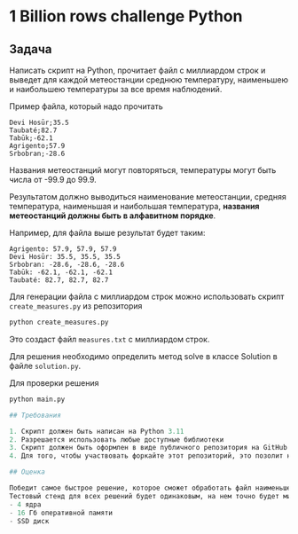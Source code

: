 # 1 Billion rows challenge Python

## Задача

Написать скрипт на Python, прочитает файл с миллиардом строк и выведет для каждой метеостанции среднюю температуру, 
наименьшею и наибольшею температуры за все время наблюдений.

Пример файла, который надо прочитать
```
Devi Hosūr;35.5
Taubaté;82.7
Tabūk;-62.1
Agrigento;57.9
Srbobran;-28.6
```
Названия метеостанций могут повторяться, температуры могут быть числа от -99.9 до 99.9.

Результатом должно выводиться наименование метеостанции, средняя температура, наименьшая и наибольшая температура, 
**названия метеостанций должны быть в алфавитном порядке**.

Например, для файла выше результат будет таким:
```
Agrigento: 57.9, 57.9, 57.9
Devi Hosūr: 35.5, 35.5, 35.5
Srbobran: -28.6, -28.6, -28.6
Tabūk: -62.1, -62.1, -62.1
Taubaté: 82.7, 82.7, 82.7
```

Для генерации файла с миллиардом строк можно использовать скрипт `create_measures.py` из репозитория
```bash
python create_measures.py
```
Это создаст файл `measures.txt` с миллиардом строк.

Для решения необходимо определить метод solve в классе Solution в файле `solution.py`.

Для проверки решения

```bash
python main.py
```

```python
## Требования

1. Скрипт должен быть написан на Python 3.11
2. Разрешается использовать любые доступные библиотеки
3. Скрипт должен быть оформлен в виде публичного репозитория на GitHub
4. Для того, чтобы участвовать форкайте этот репозиторий, это позолит найти все решения в одном месте

## Оценка

Победит самое быстрое решение, которое сможет обработать файл наименьшее время.
Тестовый стенд для всех решений будет одинаковым, на нем точно будет минимум:
- 4 ядра
- 16 Гб оперативной памяти
- SSD диск

